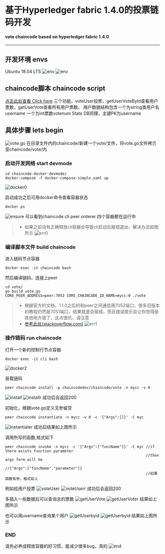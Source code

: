 ﻿# 基于Hyperledger fabric 1.4.0的投票链码开发
#### vote chaincode based on hyperledger fabric 1.4.0
------

## 开发环境 envs
Ubuntu 18.04 LTS
![env](https://github.com/TinyWatermelon/blog_pic/blob/master/hfv/env1.PNG)
![env](https://github.com/TinyWatermelon/blog_pic/blob/master/hfv/env2.PNG)

## chaincode脚本 chaincode script
[点击此处查看 Click here](https://github.com/TinyWatermelon/Fabric_Vote/blob/master/vote.go)
三个功能，voteUser投票，getUserVoteById查看用户票数，getUserVote查看所有用户票数。
用户数据结构包含一个为string类用户名username 一个为int票数votenum
State DB同理，主键PK为username

## 具体步骤 lets begin

![vote.go](https://github.com/TinyWatermelon/blog_pic/blob/master/hfv/cdvote.PNG)
在目录文件内的chaincode/新建一个vote/文件，将vote.go文件拷贝至chaincode/vote/内

### 启动开发网络 start devmode

```shell
cd chaincode-docker-devmode/
docker-compose -f docker-compose-simple.yaml up
```
![docker0](https://github.com/TinyWatermelon/blog_pic/blob/master/hfv/docker0.PNG)

启动成功之后可用docker命令查看容器状态
```shell
docker ps 
```
![ensure](https://github.com/TinyWatermelon/blog_pic/blob/master/hfv/ensure0.PNG)
可以看到chaincode cli peer orderer 四个容器都在运行中
> * 如果之前没有正确释放cli容器会导致cli启动后报错退出，解决办法如图所示
![err0](https://github.com/TinyWatermelon/blog_pic/blob/master/hfv/err0.PNG)

### 编译脚本文件 build chaincode

进入链码节点容器
```shell
docker exec -it chaincode bash
```
然后编译链码，连接上peer
```shell
cd vote/
go build vote.go
CORE_PEER_ADDRESS=peer:7052 CORE_CHAINCODE_ID_NAME=mycc:0 ./vote
```

> * 根据官方的文档，1.1.0之后的和peer之间通信用7052端口，很多旧版本的教程仍然是7051端口，结果就是会报错，而且错误提示会让你觉得是其他地方错了，这点很坑，请注意
> * [参考此处(stackoverflow.com)](https://stackoverflow.com/questions/48007519/unimplemented-desc-unknown-service-protos-chaincodesupport)
![err1](https://github.com/TinyWatermelon/blog_pic/blob/master/hfv/err1.PNG)

### 操作链码 run chaincode

打开一个新的控制行节点容器
```shell
docker exec -it cli bash
```
![docker2](https://github.com/TinyWatermelon/blog_pic/blob/master/hfv/docker2.PNG)

装载链码
```shell
peer chaincode install -p chaincodedev/chaincode/vote -n mycc -v 0
```
![install](https://github.com/TinyWatermelon/blog_pic/blob/master/hfv/install.PNG)
![installr](https://github.com/TinyWatermelon/blog_pic/blob/master/hfv/installresult.PNG)
成功后会返回200

初始化，根据vote.go定义无参留空
```shell
peer chaincode instantiate -n mycc -v 0 -c '{"Args":[]}' -C myc
```
![instantiater](https://github.com/TinyWatermelon/blog_pic/blob/master/hfv/instantiateresult.PNG)
成功后结果如上图所示

调用所写的函数,格式如下
```shell
peer chaincode invoke -n mycc -c '{"Args":["funcName"]}' -C myc //if there exists function parameter
                                                                //then args form will be 
                                                                //{"Args":["funcName","parameter"]}
                                                                //如果函数有参，格式如上
```
例如给用户投票
![voteUser](https://github.com/TinyWatermelon/blog_pic/blob/master/hfv/voteUser.PNG)
![voteUserr](https://github.com/TinyWatermelon/blog_pic/blob/master/hfv/voteUserresult.PNG)
成功后会返回200

多插入一些数据后可以查询总的票数
![getUserVote](https://github.com/TinyWatermelon/blog_pic/blob/master/hfv/getUser.PNG)
![getUserVoter](https://github.com/TinyWatermelon/blog_pic/blob/master/hfv/getUserresult.PNG)
结果如上图所示

也可以用username查询某个用户
![getUserbyid](https://github.com/TinyWatermelon/blog_pic/blob/master/hfv/getUserbyid.PNG)
![getUserbyid](https://github.com/TinyWatermelon/blog_pic/blob/master/hfv/getUserbyidresult.PNG)
结果如上图所示

### END
请务必养成释放容器的好习惯，能减少很多bug，真的
![end](https://github.com/TinyWatermelon/blog_pic/blob/master/hfv/end.PNG)
